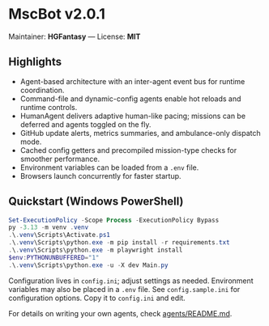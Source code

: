 # MscBot v2.0.1
Maintainer: **HGFantasy** — License: **MIT**

## Highlights
- Agent-based architecture with an inter-agent event bus for runtime coordination.
- Command-file and dynamic-config agents enable hot reloads and runtime controls.
- HumanAgent delivers adaptive human-like pacing; missions can be deferred and agents toggled on the fly.
- GitHub update alerts, metrics summaries, and ambulance-only dispatch mode.
- Cached config getters and precompiled mission-type checks for smoother performance.
- Environment variables can be loaded from a `.env` file.
- Browsers launch concurrently for faster startup.

## Quickstart (Windows PowerShell)
```powershell
Set-ExecutionPolicy -Scope Process -ExecutionPolicy Bypass
py -3.13 -m venv .venv
.\.venv\Scripts\Activate.ps1
.\.venv\Scripts\python.exe -m pip install -r requirements.txt
.\.venv\Scripts\python.exe -m playwright install
$env:PYTHONUNBUFFERED="1"
.\.venv\Scripts\python.exe -u -X dev Main.py
```

Configuration lives in `config.ini`; adjust settings as needed. Environment
variables may also be placed in a `.env` file.
See `config.sample.ini` for configuration options. Copy it to `config.ini` and edit.

For details on writing your own agents, check [agents/README.md](agents/README.md).
